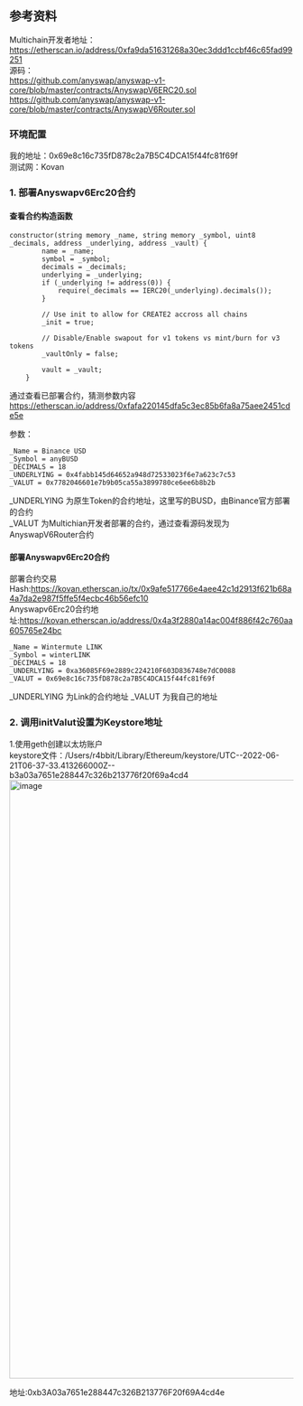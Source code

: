 ## 参考资料
Multichain开发者地址：https://etherscan.io/address/0xfa9da51631268a30ec3ddd1ccbf46c65fad99251    
源码：  
https://github.com/anyswap/anyswap-v1-core/blob/master/contracts/AnyswapV6ERC20.sol  
https://github.com/anyswap/anyswap-v1-core/blob/master/contracts/AnyswapV6Router.sol  


### 环境配置
我的地址：0x69e8c16c735fD878c2a7B5C4DCA15f44fc81f69f  
测试网：Kovan

### 1. 部署Anyswapv6Erc20合约

#### 查看合约构造函数
```solodity
constructor(string memory _name, string memory _symbol, uint8 _decimals, address _underlying, address _vault) {
        name = _name;
        symbol = _symbol;
        decimals = _decimals;
        underlying = _underlying;
        if (_underlying != address(0)) {
            require(_decimals == IERC20(_underlying).decimals());
        }

        // Use init to allow for CREATE2 accross all chains
        _init = true;

        // Disable/Enable swapout for v1 tokens vs mint/burn for v3 tokens
        _vaultOnly = false;

        vault = _vault;
    }

```

通过查看已部署合约，猜测参数内容    
https://etherscan.io/address/0xfafa220145dfa5c3ec85b6fa8a75aee2451cde5e   

参数：  
```
_Name = Binance USD
_Symbol = anyBUSD
_DECIMALS = 18
_UNDERLYING = 0x4fabb145d64652a948d72533023f6e7a623c7c53 
_VALUT = 0x7782046601e7b9b05ca55a3899780ce6ee6b8b2b 
```
_UNDERLYING 为原生Token的合约地址，这里写的BUSD，由Binance官方部署的合约  
_VALUT 为Multichian开发者部署的合约，通过查看源码发现为AnyswapV6Router合约

#### 部署Anyswapv6Erc20合约
部署合约交易Hash:https://kovan.etherscan.io/tx/0x9afe517766e4aee42c1d2913f621b68a4a7da2e987f5ffe5f4ecbc46b56efc10  
Anyswapv6Erc20合约地址:https://kovan.etherscan.io/address/0x4a3f2880a14ac004f886f42c760aa605765e24bc
```
_Name = Wintermute LINK
_Symbol = winterLINK
_DECIMALS = 18
_UNDERLYING = 0xa36085F69e2889c224210F603D836748e7dC0088 
_VALUT = 0x69e8c16c735fD878c2a7B5C4DCA15f44fc81f69f 
```
_UNDERLYING 为Link的合约地址
_VALUT 为我自己的地址

### 2. 调用initValut设置为Keystore地址
1.使用geth创建以太坊账户  
keystore文件：/Users/r4bbit/Library/Ethereum/keystore/UTC--2022-06-21T06-37-33.413266000Z--b3a03a7651e288447c326b213776f20f69a4cd4
<img width="1060" alt="image" src="https://user-images.githubusercontent.com/68707030/174732966-90ae9674-1dab-4e12-b844-9d920dc2d318.png">

地址:0xb3A03a7651e288447c326B213776F20f69A4cd4e
